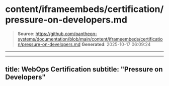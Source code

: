 # content/iframeembeds/certification/pressure-on-developers.md

> **Source**: https://github.com/pantheon-systems/documentation/blob/main/content/iframeembeds/certification/pressure-on-developers.md
> **Generated**: 2025-10-17 06:09:24

---

---
title: WebOps Certification
subtitle: "Pressure on Developers"
---

<Partial file="certification-guide/pressure-on-developers.md" />
